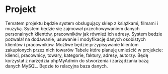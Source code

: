 # Projekt
Tematem projektu będzie system obsługujący sklep z książkami, filmami i muzyką.
System będzie się zajmował przechowywaniem danych personalnych klientów, pracowników jak również ich adresy. System bedzie pozwalał na dodawanie, usuwanie i modyfikację danych osobistych klientów i pracowników.
Możliwe będzie przypisywanie klientom zakupionych przez nich towarów
Tabele które planuję umieścić w projekcie: klienci, pracownicy, towary, kategorie, faktury, adresy, autorzy.
Będę korzystał z narzędzia phpMyAdmin do stworzenia i zarządzania bazą danych MySQL. 
Będzie to relacyjna baza danych.
